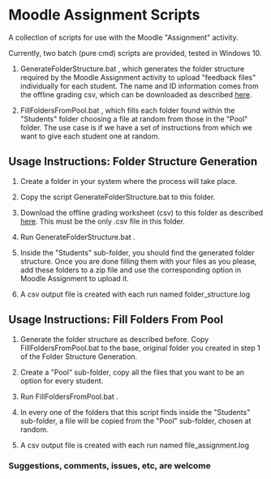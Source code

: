 # Moodle Assignment Scripts
A collection of scripts for use with the Moodle "Assignment" activity.

Currently, two batch (pure cmd) scripts are provided, tested in Windows 10.

1. GenerateFolderStructure.bat , which generates the folder structure required by the Moodle Assignment activity to upload "feedback files" individually for each student. The name and ID information comes from the offline grading csv, which can be downloaded as described [here](https://docs.moodle.org/38/en/Using_Assignment#Download_the_Grading_Worksheet_to_record_grades).

2. FillFoldersFromPool.bat , which fills each folder found within the "Students" folder choosing a file at random from those in the "Pool" folder. The use case is if we have a set of instructions from which we want to give each student one at random.

## Usage Instructions: Folder Structure Generation

1. Create a folder in your system where the process will take place.

2. Copy the script GenerateFolderStructure.bat to this folder.

3. Download the offline grading worksheet (csv) to this folder as described [here](https://docs.moodle.org/38/en/Using_Assignment#Download_the_Grading_Worksheet_to_record_grades). This must be the only .csv file in this folder.

4. Run GenerateFolderStructure.bat .

5. Inside the "Students" sub-folder, you should find the generated folder structure. Once you are done filling them with your files as you please, add these folders to a zip file and use the corresponding option in Moodle Assignment to upload it.

6. A csv output file is created with each run named folder_structure.log

## Usage Instructions: Fill Folders From Pool

1. Generate the folder structure as described before. Copy FillFoldersFromPool.bat to the base, original folder you created in step 1 of the Folder Structure Generation.

2. Create a "Pool" sub-folder, copy all the files that you want to be an option for every student.

3. Run FillFoldersFromPool.bat . 

4. In every one of the folders that this script finds inside the "Students" sub-folder, a file will be copied from the "Pool" sub-folder, chosen at random.

5. A csv output file is created with each run named file_assignment.log

### Suggestions, comments, issues, etc, are welcome
